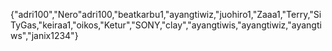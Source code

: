 {"adri100","Nero"adri100,"beatkarbu1,"ayangtiwiz,"juohiro1,"Zaaa1,"Terry,"SiTyGas,"keiraa1,"oikos,"Ketur","SONY,"clay","ayangtiwis,"ayangtiwiz,"ayangtiws","janix1234"}